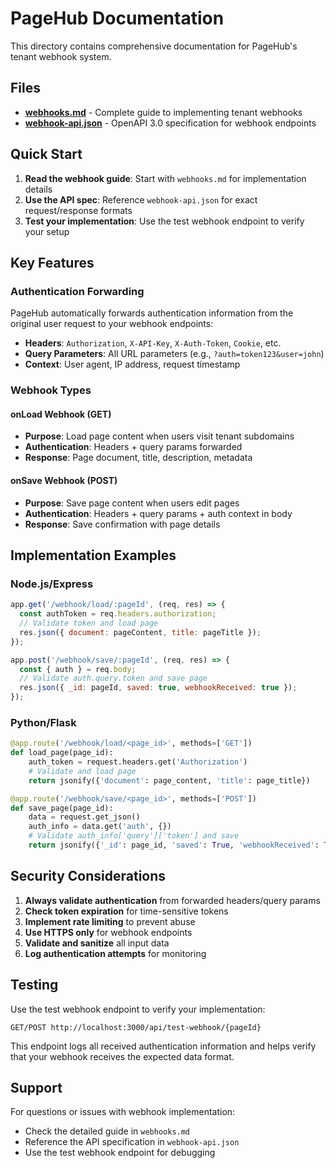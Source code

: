 # PageHub Documentation

This directory contains comprehensive documentation for PageHub's tenant webhook system.

## Files

- **[webhooks.md](./webhooks.md)** - Complete guide to implementing tenant webhooks
- **[webhook-api.json](./webhook-api.json)** - OpenAPI 3.0 specification for webhook endpoints

## Quick Start

1. **Read the webhook guide**: Start with `webhooks.md` for implementation details
2. **Use the API spec**: Reference `webhook-api.json` for exact request/response formats
3. **Test your implementation**: Use the test webhook endpoint to verify your setup

## Key Features

### Authentication Forwarding
PageHub automatically forwards authentication information from the original user request to your webhook endpoints:

- **Headers**: `Authorization`, `X-API-Key`, `X-Auth-Token`, `Cookie`, etc.
- **Query Parameters**: All URL parameters (e.g., `?auth=token123&user=john`)
- **Context**: User agent, IP address, request timestamp

### Webhook Types

#### onLoad Webhook (GET)
- **Purpose**: Load page content when users visit tenant subdomains
- **Authentication**: Headers + query params forwarded
- **Response**: Page document, title, description, metadata

#### onSave Webhook (POST)
- **Purpose**: Save page content when users edit pages
- **Authentication**: Headers + query params + auth context in body
- **Response**: Save confirmation with page details

## Implementation Examples

### Node.js/Express
```javascript
app.get('/webhook/load/:pageId', (req, res) => {
  const authToken = req.headers.authorization;
  // Validate token and load page
  res.json({ document: pageContent, title: pageTitle });
});

app.post('/webhook/save/:pageId', (req, res) => {
  const { auth } = req.body;
  // Validate auth.query.token and save page
  res.json({ _id: pageId, saved: true, webhookReceived: true });
});
```

### Python/Flask
```python
@app.route('/webhook/load/<page_id>', methods=['GET'])
def load_page(page_id):
    auth_token = request.headers.get('Authorization')
    # Validate and load page
    return jsonify({'document': page_content, 'title': page_title})

@app.route('/webhook/save/<page_id>', methods=['POST'])
def save_page(page_id):
    data = request.get_json()
    auth_info = data.get('auth', {})
    # Validate auth_info['query']['token'] and save
    return jsonify({'_id': page_id, 'saved': True, 'webhookReceived': True})
```

## Security Considerations

1. **Always validate authentication** from forwarded headers/query params
2. **Check token expiration** for time-sensitive tokens
3. **Implement rate limiting** to prevent abuse
4. **Use HTTPS only** for webhook endpoints
5. **Validate and sanitize** all input data
6. **Log authentication attempts** for monitoring

## Testing

Use the test webhook endpoint to verify your implementation:
```
GET/POST http://localhost:3000/api/test-webhook/{pageId}
```

This endpoint logs all received authentication information and helps verify that your webhook receives the expected data format.

## Support

For questions or issues with webhook implementation:
- Check the detailed guide in `webhooks.md`
- Reference the API specification in `webhook-api.json`
- Use the test webhook endpoint for debugging
